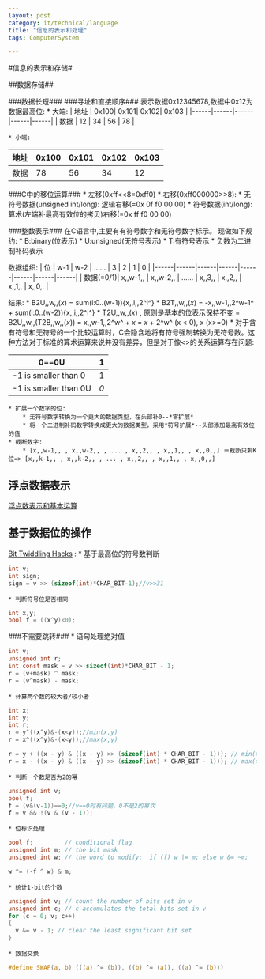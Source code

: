 ```yaml
---
layout: post
category: it/technical/language
title: "信息的表示和处理"
tags: ComputerSystem

---
```






#信息的表示和存储#

##数据存储##

###数据长短###
###寻址和直接顺序###
表示数据0x12345678,数据中0x12为数据最高位:
    * 大端:
|  地址 |  0x100|  0x101|  0x102|  0x103 | 
|------|------|------|------|------|
|  数据 |   12  |   34  |   56  |   78   | 

    * 小端:
|  地址 |  0x100|  0x101|  0x102|  0x103 | 
|------|------|------|------|------|
|  数据 |   78  |   56  |   34  |   12   | 

###C中的移位运算###
    * 左移(0xff<<8=0xff0)
    * 右移(0xff000000>>8):
        * 无符号数据(unsigned int/long): 逻辑右移(=0x 0f f0 00 00)
        * 符号数据(int/long): 算术(左端补最高有效位的拷贝)右移(=0x ff f0 00 00)

###整数表示###
在C语言中,主要有有符号数字和无符号数字标示。
现做如下规约:
    * B:binary(位表示)
    * U:unsigned(无符号表示)
    * T:有符号表示
    * 负数为二进制补码表示

数据组织:
| 位        |  w-1 |  w-2 |  ...... |  3 |  2 |  1 |  0 | 
|------|------|------|------|------|------|------|------|
| 数据(=0/1)|  x,,w-1,, |  x,,w-2,, |  ...... |  x,,3,, |  x,,2,, |  x,,1,, |  x,,0,, | 

结果:
    * B2U,,w,,(*x*) = sum(i:0..(w-1)){x,,i,,2^i^}
    * B2T,,w,,(*x*) = -x,,w-1,,2^w-1^ + sum(i:0..(w-2)){x,,i,,2^i^}
    * T2U,,w,,(*x*) , 原则是基本的位表示保持不变 = B2U,,w,,(T2B,,w,,(*x*)) = x,,w-1,,2^w^ + *x* = *x* + 2^w^ (x < 0), x (x>=0)
    * 对于含有符号和无符号的一个比较运算时，C会隐含地将有符号强制转换为无符号数。这种方法对于标准的算术运算来说并没有差异，但是对于像<>的关系运算存在问题:

|  0==0U |    1   | 
|------|------|
|  -1 is smaller than 0  |    1   | 
|  -1 is smaller than 0U |    *0* | 

    * 扩展一个数字的位:
        * 无符号数字转换为一个更大的数据类型，在头部补0--*零扩展*
        * 将一个二进制补码数字转换成更大的数据类型，采用*符号扩展*--头部添加最高有效位的值
    * 截断数字:
        * [x,,w-1,, , x,,w-2,, , ... , x,,2,, , x,,1,, , x,,0,,] ＝截断只剩K位=> [x,,k-1,, , x,,k-2,, , ... , x,,2,, , x,,1,, , x,,0,,]

## 浮点数据表示 ##
[浮点数表示和基本运算](http://www.cnblogs.com/FlyingBread/archive/2009/02/15/660206.html)

## 基于数据位的操作 ##
[Bit Twiddling Hacks](http://graphics.stanford.edu/~seander/bithacks.html) :
    * 基于最高位的符号数判断

```c
int v;
int sign;
sign = v >> (sizeof(int)*CHAR_BIT-1);//v>>31
```

    * 判断符号位是否相同

```c
int x,y;
bool f = ((x^y)<0);
```


###不需要跳转###
    * 语句处理绝对值

```c 
int v;
unsigned int r;
int const mask = v >> sizeof(int)*CHAR_BIT - 1;
r = (v+mask) ^ mask;
r = (v^mask) - mask;
```

    * 计算两个数的较大者/较小者

```c 
int x;
int y;
int r;
r = y^((x^y)&-(x<y));//min(x,y)
r = x^((x^y)&-(x<y));//max(x,y)

r = y + ((x - y) & ((x - y) >> (sizeof(int) * CHAR_BIT - 1))); // min(x, y)
r = x - ((x - y) & ((x - y) >> (sizeof(int) * CHAR_BIT - 1))); // max(x, y)
```

    * 判断一个数是否为2的幂

```c 
unsigned int v;
bool f;
f = (v&(v-1))==0;//v==0时有问题，0不是2的幂次
f = v && !(v & (v - 1));
```

    * 位标识处理

```c 
bool f;         // conditional flag
unsigned int m; // the bit mask
unsigned int w; // the word to modify:  if (f) w |= m; else w &= ~m;

w ^= (-f ^ w) & m;
```

    * 统计1-bit的个数

```c 
unsigned int v; // count the number of bits set in v
unsigned int c; // c accumulates the total bits set in v
for (c = 0; v; c++)
{
  v &= v - 1; // clear the least significant bit set
}
```

    * 数据交换

```c 
#define SWAP(a, b) (((a) ^= (b)), ((b) ^= (a)), ((a) ^= (b)))
```

